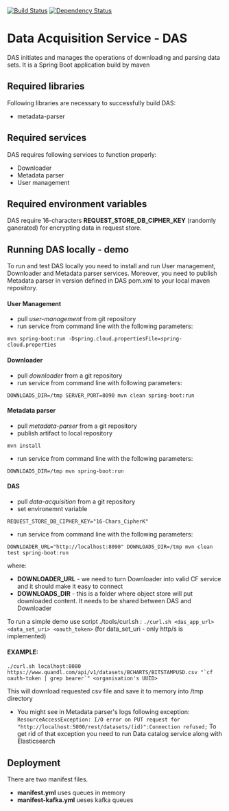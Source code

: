 [![Build Status](https://travis-ci.org/trustedanalytics/data-acquisition.svg?branch=master)](https://travis-ci.org/trustedanalytics/data-acquisition)
[![Dependency Status](https://www.versioneye.com/user/projects/57236540ba37ce0031fc1c04/badge.svg?style=flat)](https://www.versioneye.com/user/projects/57236540ba37ce0031fc1c04)

# Data Acquisition Service - DAS

DAS initiates and manages the operations of downloading and parsing data sets. It is a Spring Boot application build by maven

## Required libraries

Following libraries are necessary to successfully build DAS:
- metadata-parser

## Required services

DAS requires following services to function properly:
- Downloader
- Metadata parser
- User management

## Required environment variables

DAS require 16-characters **REQUEST_STORE_DB_CIPHER_KEY** (randomly ganerated) for encrypting data in request store.

## Running DAS locally - demo

To run and test DAS locally you need to install and run User management, Downloader and Metadata parser services.  Moreover, you need to publish Metadata parser in version defined in DAS pom.xml to your local maven repository.
 
#### User Management
- pull *user-management* from git repository
- run service from command line with the following parameters:
	
```mvn spring-boot:run -Dspring.cloud.propertiesFile=spring-cloud.properties```
	
#### Downloader
- pull *downloader* from a git repository
- run service from command line with following parameters:
	
```DOWNLOADS_DIR=/tmp SERVER_PORT=8090 mvn clean spring-boot:run```
	
#### Metadata parser
- pull *metadata-parser* from a git repository
- publish artifact to local repository

```mvn install```
- run service from command line with the following parameters:
	
```DOWNLOADS_DIR=/tmp mvn spring-boot:run```
	
#### DAS
- pull *data-acquisition* from a git repository
- set environemnt variable

```REQUEST_STORE_DB_CIPHER_KEY="16-Chars_CipherK"```

- run service from command line with the following parameters:
	
```DOWNLOADER_URL="http://localhost:8090" DOWNLOADS_DIR=/tmp mvn clean test spring-boot:run```

where:

  * **DOWNLOADER_URL** - we need to turn Downloader into valid CF service and it should make it easy to connect
  * **DOWNLOADS_DIR** - this is a folder where object store will put downloaded content. It needs to be shared between DAS and Downloader

To run a simple demo use script ./tools/curl.sh : ```./curl.sh <das_app_url> <data_set_uri> <oauth_token>```
(for data_set_uri - only http/s is implemented)

#### EXAMPLE:
```./curl.sh localhost:8080 https://www.quandl.com/api/v1/datasets/BCHARTS/BITSTAMPUSD.csv "`cf oauth-token | grep bearer`" <organisation's UUID>```

This will download requested csv file and save it to memory into /tmp directory

* You might see in Metadata parser's logs following exception:
```ResourceAccessException: I/O error on PUT request for "http://localhost:5000/rest/datasets/(id)":Connection refused;```
To get rid of that exception you need to run Data catalog service along with Elasticsearch 

## Deployment


There are two manifest files.

  * **manifest.yml** uses queues in memory
  * **manifest-kafka.yml** ueses kafka queues

